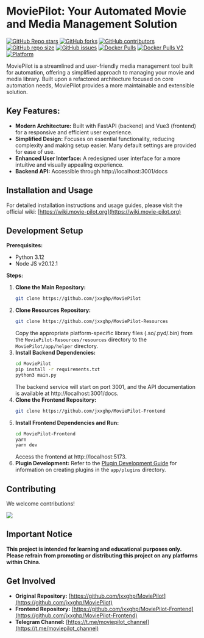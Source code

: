 # MoviePilot: Your Automated Movie and Media Management Solution

[![GitHub Repo stars](https://img.shields.io/github/stars/jxxghp/MoviePilot?style=for-the-badge)](https://github.com/jxxghp/MoviePilot)
[![GitHub forks](https://img.shields.io/github/forks/jxxghp/MoviePilot?style=for-the-badge)](https://github.com/jxxghp/MoviePilot)
[![GitHub contributors](https://img.shields.io/github/contributors/jxxghp/MoviePilot?style=for-the-badge)](https://github.com/jxxghp/MoviePilot)
[![GitHub repo size](https://img.shields.io/github/repo-size/jxxghp/MoviePilot?style=for-the-badge)](https://github.com/jxxghp/MoviePilot)
[![GitHub issues](https://img.shields.io/github/issues/jxxghp/MoviePilot?style=for-the-badge)](https://github.com/jxxghp/MoviePilot)
[![Docker Pulls](https://img.shields.io/docker/pulls/jxxghp/moviepilot?style=for-the-badge)](https://hub.docker.com/repository/docker/jxxghp/moviepilot)
[![Docker Pulls V2](https://img.shields.io/docker/pulls/jxxghp/moviepilot-v2?style=for-the-badge)](https://hub.docker.com/repository/docker/jxxghp/moviepilot-v2)
[![Platform](https://img.shields.io/badge/platform-Windows%20%7C%20Linux%20%7C%20Synology-blue?style=for-the-badge)](https://github.com/jxxghp/MoviePilot)

MoviePilot is a streamlined and user-friendly media management tool built for automation, offering a simplified approach to managing your movie and media library. Built upon a refactored architecture focused on core automation needs, MoviePilot provides a more maintainable and extensible solution.

## Key Features:

*   **Modern Architecture:** Built with FastAPI (backend) and Vue3 (frontend) for a responsive and efficient user experience.
*   **Simplified Design:** Focuses on essential functionality, reducing complexity and making setup easier.  Many default settings are provided for ease of use.
*   **Enhanced User Interface:** A redesigned user interface for a more intuitive and visually appealing experience.
*   **Backend API:** Accessible through http://localhost:3001/docs

## Installation and Usage

For detailed installation instructions and usage guides, please visit the official wiki: [https://wiki.movie-pilot.org](https://wiki.movie-pilot.org)

## Development Setup

**Prerequisites:**

*   Python 3.12
*   Node JS v20.12.1

**Steps:**

1.  **Clone the Main Repository:**
    ```bash
    git clone https://github.com/jxxghp/MoviePilot
    ```
2.  **Clone Resources Repository:**
    ```bash
    git clone https://github.com/jxxghp/MoviePilot-Resources
    ```
    Copy the appropriate platform-specific library files (.so/.pyd/.bin) from the `MoviePilot-Resources/resources` directory to the `MoviePilot/app/helper` directory.
3.  **Install Backend Dependencies:**
    ```bash
    cd MoviePilot
    pip install -r requirements.txt
    python3 main.py
    ```
    The backend service will start on port 3001, and the API documentation is available at http://localhost:3001/docs.
4.  **Clone the Frontend Repository:**
    ```bash
    git clone https://github.com/jxxghp/MoviePilot-Frontend
    ```
5.  **Install Frontend Dependencies and Run:**
    ```bash
    cd MoviePilot-Frontend
    yarn
    yarn dev
    ```
    Access the frontend at http://localhost:5173.
6.  **Plugin Development:**
    Refer to the [Plugin Development Guide](https://wiki.movie-pilot.org/zh/plugindev) for information on creating plugins in the `app/plugins` directory.

## Contributing

We welcome contributions!

<a href="https://github.com/jxxghp/MoviePilot/graphs/contributors">
  <img src="https://contrib.rocks/image?repo=jxxghp/MoviePilot" />
</a>

## Important Notice

**This project is intended for learning and educational purposes only. Please refrain from promoting or distributing this project on any platforms within China.**

## Get Involved

*   **Original Repository:** [https://github.com/jxxghp/MoviePilot](https://github.com/jxxghp/MoviePilot)
*   **Frontend Repository:** [https://github.com/jxxghp/MoviePilot-Frontend](https://github.com/jxxghp/MoviePilot-Frontend)
*   **Telegram Channel:** [https://t.me/moviepilot_channel](https://t.me/moviepilot_channel)